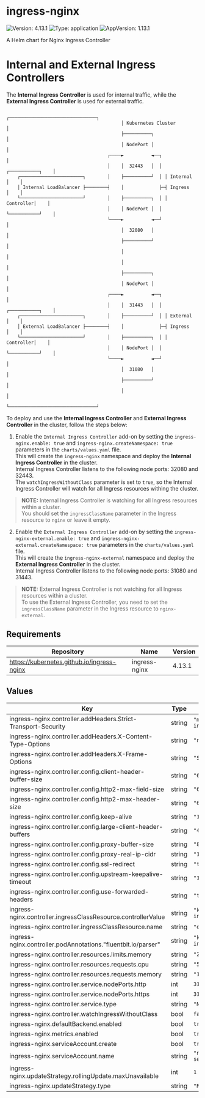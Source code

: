 # ingress-nginx

![Version: 4.13.1](https://img.shields.io/badge/Version-4.13.1-informational?style=flat-square) ![Type: application](https://img.shields.io/badge/Type-application-informational?style=flat-square) ![AppVersion: 1.13.1](https://img.shields.io/badge/AppVersion-1.13.1-informational?style=flat-square)

A Helm chart for Nginx Ingress Controller

# Internal and External Ingress Controllers

The **Internal Ingress Controller** is used for internal traffic, while the **External Ingress Controller** is used for external traffic.

                                              ┌────────────────────────────────┐
                                              │ Kubernetes Cluster             │
                                              ├──────────┐                     │
                                              │ NodePort │                     │
                                         ┌────►          ◄──┐                  │
                                         │    │  32443   │  │ ┌───────────┐    │
        ┌───────────────────────┐        │    ├──────────┘  │ │ Internal  │    │
        │ Internal LoadBalancer ├────────┤    │             ├─┤ Ingress   │    │
        └───────────────────────┘        │    ├──────────┐  │ │ Controller│    │
                                         │    │ NodePort │  │ └───────────┘    │
                                         └────►          ◄──┘                  │
                                              │  32080   │                     │
                                              ├──────────┘                     │
                                              │                                │
                                              │                                │
                                              ├──────────┐                     │
                                              │ NodePort │                     │
                                         ┌────►          ◄──┐                  │
                                         │    │  31443   │  │ ┌───────────┐    │
        ┌───────────────────────┐        │    ├──────────┘  │ │ External  │    │
        │ External LoadBalancer ├────────┤    │             ├─┤ Ingress   │    │
        └───────────────────────┘        │    ├──────────┐  │ │ Controller│    │
                                         │    │ NodePort │  │ └───────────┘    │
                                         └────►          ◄──┘                  │
                                              │  31080   │                     │
                                              ├──────────┘                     │
                                              │                                │
                                              └────────────────────────────────┘

To deploy and use the **Internal Ingress Controller** and **External Ingress Controller** in the cluster, follow the steps below:

1. Enable the `Internal Ingress Controller` add-on by setting the `ingress-nginx.enable: true` and `ingress-nginx.createNamespace: true` parameters in the `charts/values.yaml` file.<br>
This will create the `ingress-nginx` namespace and deploy the **Internal Ingress Controller** in the cluster.<br>
Internal Ingress Controller listens to the following node ports: 32080 and 32443.<br>
The `watchIngressWithoutClass` parameter is set to `true`, so the Internal Ingress Controller will watch for all Ingress resources withing the cluster.

> **NOTE:** Internal Ingress Controller is watching for all Ingress resources within a cluster.<br>
You should set the `ingressClassName` parameter in the Ingress resource to `nginx` or leave it empty.

2. Enable the `External Ingress Controller` add-on by setting the `ingress-nginx-external.enable: true` and `ingress-nginx-external.createNamespace: true` parameters in the `charts/values.yaml` file.<br>
This will create the `ingress-nginx-external` namespace and deploy the **External Ingress Controller** in the cluster.<br>
Internal Ingress Controller listens to the following node ports: 31080 and 31443.<br>

> **NOTE:** External Ingress Controller is not watching for all Ingress resources within a cluster.<br>
To use the External Ingress Controller, you need to set the `ingressClassName` parameter in the Ingress resource to `nginx-external`.

## Requirements

| Repository | Name | Version |
|------------|------|---------|
| https://kubernetes.github.io/ingress-nginx | ingress-nginx | 4.13.1 |

## Values

| Key | Type | Default | Description |
|-----|------|---------|-------------|
| ingress-nginx.controller.addHeaders.Strict-Transport-Security | string | `"max-age=63072000; includeSubDomains"` |  |
| ingress-nginx.controller.addHeaders.X-Content-Type-Options | string | `"nosniff"` |  |
| ingress-nginx.controller.addHeaders.X-Frame-Options | string | `"SAMEORIGIN"` |  |
| ingress-nginx.controller.config.client-header-buffer-size | string | `"64k"` |  |
| ingress-nginx.controller.config.http2-max-field-size | string | `"64k"` |  |
| ingress-nginx.controller.config.http2-max-header-size | string | `"64k"` |  |
| ingress-nginx.controller.config.keep-alive | string | `"10"` |  |
| ingress-nginx.controller.config.large-client-header-buffers | string | `"4 64k"` |  |
| ingress-nginx.controller.config.proxy-buffer-size | string | `"8k"` |  |
| ingress-nginx.controller.config.proxy-real-ip-cidr | string | `"192.168.0.0/20"` |  |
| ingress-nginx.controller.config.ssl-redirect | string | `"true"` |  |
| ingress-nginx.controller.config.upstream-keepalive-timeout | string | `"120"` |  |
| ingress-nginx.controller.config.use-forwarded-headers | string | `"true"` |  |
| ingress-nginx.controller.ingressClassResource.controllerValue | string | `"k8s.io/external-ingress-nginx"` |  |
| ingress-nginx.controller.ingressClassResource.name | string | `"external-nginx"` |  |
| ingress-nginx.controller.podAnnotations."fluentbit.io/parser" | string | `"k8s-nginx-ingress"` |  |
| ingress-nginx.controller.resources.limits.memory | string | `"256Mi"` |  |
| ingress-nginx.controller.resources.requests.cpu | string | `"50m"` |  |
| ingress-nginx.controller.resources.requests.memory | string | `"128M"` |  |
| ingress-nginx.controller.service.nodePorts.http | int | `31080` |  |
| ingress-nginx.controller.service.nodePorts.https | int | `31443` |  |
| ingress-nginx.controller.service.type | string | `"NodePort"` |  |
| ingress-nginx.controller.watchIngressWithoutClass | bool | `false` |  |
| ingress-nginx.defaultBackend.enabled | bool | `true` |  |
| ingress-nginx.metrics.enabled | bool | `true` |  |
| ingress-nginx.serviceAccount.create | bool | `true` |  |
| ingress-nginx.serviceAccount.name | string | `"nginx-ingress-service-account"` |  |
| ingress-nginx.updateStrategy.rollingUpdate.maxUnavailable | int | `1` |  |
| ingress-nginx.updateStrategy.type | string | `"RollingUpdate"` |  |
